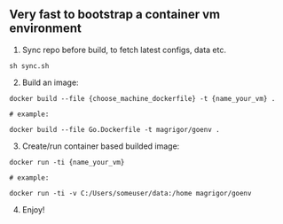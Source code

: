 ## Very fast to bootstrap a container vm environment

1. Sync repo before build, to fetch latest configs, data etc.
```
sh sync.sh
```
2. Build an image:
```
docker build --file {choose_machine_dockerfile} -t {name_your_vm} .

# example:

docker build --file Go.Dockerfile -t magrigor/goenv .
```
3. Create/run container based builded image:
```
docker run -ti {name_your_vm}

# example:

docker run -ti -v C:/Users/someuser/data:/home magrigor/goenv
```
4. Enjoy!
